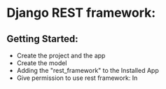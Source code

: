 # Django REST framework:

## Getting Started:
* Create the project and the app
* Create the model
* Adding the "rest_framework" to the Installed App
* Give permission to use rest framework:  In 
